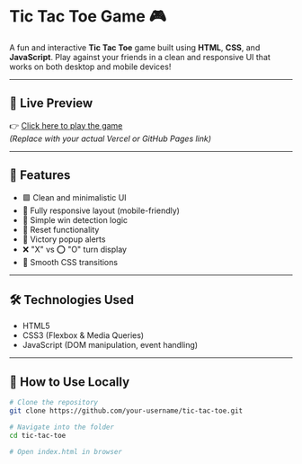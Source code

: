 # Tic Tac Toe Game 🎮

A fun and interactive **Tic Tac Toe** game built using **HTML**, **CSS**, and **JavaScript**. Play against your friends in a clean and responsive UI that works on both desktop and mobile devices!

---

## 🔗 Live Preview

👉 [Click here to play the game](https://mytictactoecom.vercel.app/)  
_(Replace with your actual Vercel or GitHub Pages link)_

---

## 🚀 Features

- 🟩 Clean and minimalistic UI
- 📱 Fully responsive layout (mobile-friendly)
- 🧠 Simple win detection logic
- 🔄 Reset functionality
- 🎉 Victory popup alerts
- ❌ "X" vs ⭕ "O" turn display
- 🧩 Smooth CSS transitions

---

## 🛠️ Technologies Used

- HTML5
- CSS3 (Flexbox & Media Queries)
- JavaScript (DOM manipulation, event handling)

---

## 📁 How to Use Locally

```bash
# Clone the repository
git clone https://github.com/your-username/tic-tac-toe.git

# Navigate into the folder
cd tic-tac-toe

# Open index.html in browser

